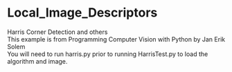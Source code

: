# Local_Image_Descriptors
Harris Corner Detection and others<br/>
This example is from Programming Computer Vision with Python by Jan Erik Solem<br/>
You will need to run harris.py prior to running HarrisTest.py to load the algorithm and image.
